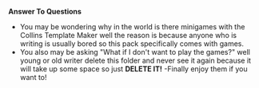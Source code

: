 **Answer To Questions**
- You may be wondering why in the world
is there minigames with the Collins Template
Maker well the reason is because anyone who is
writing is usually bored so this pack specifically
comes with games.
- You also may be asking "What if I don't want to play the games?"
well young or old writer delete this folder and never see it again
because it will take up some space so just **DELETE IT!**
-Finally enjoy them if you want to!